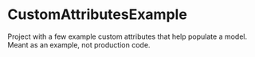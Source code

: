 # CustomAttributesExample

Project with a few example custom attributes that help populate a model. Meant as an example, not production code.
